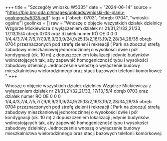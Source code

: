 +++
title = "Szczegóły wniosku W5335"
date = "2024-06-14"
source = "https://bip.brg.gda.pl/images/uploads/wnioski-do-planu-ogolnego/w5335.pdf"
tags = ["obręb: 0703", "obręb: 0704", "wnioski-ogolne"]
geolinks = []
raw = "Wnoszę o objęcie wszystkich działek dzielnicy Wzgórze Mickiewicza z wyłączeniem działek nr 21/31,21/32,21/33, 17/13,15/4 obręb 0703 oraz działek numer RÓ OE 0 0 0 1/4,4/3,7/4,7/5,7/7,9/6,9/23,9/24,9/25,13/2,16/3,19/2,28/34,28/35 obręb 0704 przeznaczonych pod strefę zieleni i rekreacji ( Park na zboczu) strefą zabudowy mieszkaniowej jednorodzinnej o wysokości dwie i pół kondygnacji (ok. 10 m) z dopuszczeniem lokalizacji jedynie budynków wolnostojących tak, aby zapewnić homogeniczność typu i wysokości zabudowy dzielnicy. Jednocześnie wnoszę o wyłączenie budowy mieszkalnictwa wielorodzinnego oraz stacji bazowych telefonii komórkowej: "
+++

Wnoszę o objęcie wszystkich działek dzielnicy Wzgórze Mickiewicza z wyłączeniem
działek nr 21/31,21/32,21/33, 17/13,15/4 obręb 0703 oraz działek numer
RÓ OE 0 0 0
1/4,4/3,7/4,7/5,7/7,9/6,9/23,9/24,9/25,13/2,16/3,19/2,28/34,28/35 obręb 0704 przeznaczonych
pod strefę zieleni i rekreacji ( Park na zboczu) strefą zabudowy mieszkaniowej jednorodzinnej o
wysokości dwie i pół kondygnacji (ok. 10 m) z dopuszczeniem lokalizacji jedynie budynków
wolnostojących tak, aby zapewnić homogeniczność typu i wysokości zabudowy dzielnicy.
Jednocześnie wnoszę o wyłączenie budowy mieszkalnictwa wielorodzinnego oraz stacji
bazowych telefonii komórkowej:



